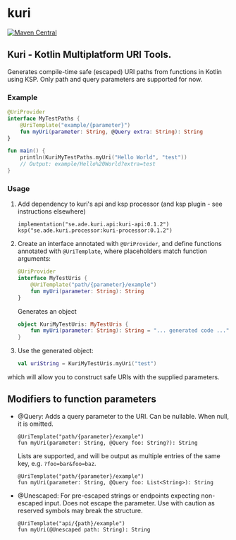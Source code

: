 # kuri
[![Maven Central](https://maven-badges.herokuapp.com/maven-central/se.ade.kuri/kuri-processor/badge.svg)](https://maven-badges.herokuapp.com/maven-central/se.ade.kuri/kuri-processor)

## Kuri - Kotlin Multiplatform URI Tools.

Generates compile-time safe (escaped) URI paths from functions in Kotlin using KSP.
Only path and query parameters are supported for now.

### Example
```kotlin
@UriProvider
interface MyTestPaths {
    @UriTemplate("example/{parameter}")
    fun myUri(parameter: String, @Query extra: String): String
}

fun main() {
    println(KuriMyTestPaths.myUri("Hello World", "test"))
    // Output: example/Hello%20World?extra=test
}
```

### Usage
1. Add dependency to kuri's api and ksp processor (and ksp plugin - see instructions elsewhere)
   ```
   implementation("se.ade.kuri.api:kuri-api:0.1.2")
   ksp("se.ade.kuri.processor:kuri-processor:0.1.2")
   ```
2. Create an interface annotated with `@UriProvider`, and define functions annotated with `@UriTemplate`, where placeholders match function arguments:
    ```kotlin
    @UriProvider
    interface MyTestUris {
        @UriTemplate("path/{parameter}/example")
        fun myUri(parameter: String): String
    }
    ```
    Generates an object
    ```kotlin
    object KuriMyTestUris: MyTestUris {
        fun myUri(parameter: String): String = "... generated code ..." 
    }
    ```
3. Use the generated object:
    ```kotlin
    val uriString = KuriMyTestUris.myUri("test")
    ```
which will allow you to construct safe URIs with the supplied parameters.

## Modifiers to function parameters
- @Query: Adds a query parameter to the URI. Can be nullable. When null, it is omitted.
    ```
    @UriTemplate("path/{parameter}/example")
    fun myUri(parameter: String, @Query foo: String?): String
    ```
  Lists are supported, and will be output as multiple entries of the same key, e.g. `?foo=bar&foo=baz`.
    ```
    @UriTemplate("path/{parameter}/example")
    fun myUri(parameter: String, @Query foo: List<String>): String
    ```
- @Unescaped: For pre-escaped strings or endpoints expecting non-escaped input. Does not escape the parameter. Use with caution as reserved symbols may break the structure.
    ```
    @UriTemplate("api/{path}/example")
    fun myUri(@Unescaped path: String): String
    ```